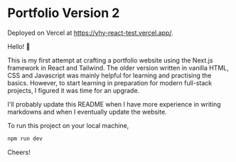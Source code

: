 # Portfolio Version 2

Deployed on Vercel at https://yhy-react-test.vercel.app/.

Hello! 👋

This is my first attempt at crafting a portfolio website using the Next.js framework in React and Tailwind. The older version written in vanilla HTML, CSS and Javascript was mainly helpful for learning and practising the basics. However, to start learning in preparation for modern full-stack projects, I figured it was time for an upgrade.

I'll probably update this README when I have more experience in writing markdowns and when I eventually update the website.

To run this project on your local machine,
```bash
npm run dev
```

Cheers!
